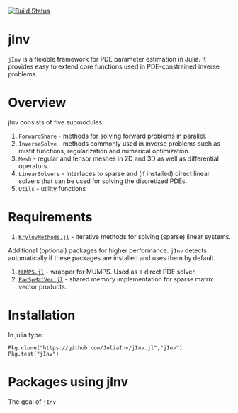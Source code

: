 [![Build Status](https://travis-ci.org/JuliaInv/jInv.jl.svg?branch=master)](https://travis-ci.org/JuliaInv/jInv.jl)

# jInv

`jInv` is a flexible framework for PDE parameter estimation in Julia. It provides easy to extend core functions used in PDE-constrained inverse problems.

# Overview

jInv consists of five submodules:

1. `ForwardShare` - methods for solving forward problems in parallel.
2. `InverseSolve` - methods commonly used in inverse problems such as misfit functions, regularization and numerical optimization. 
3. `Mesh` - regular and tensor meshes in 2D and 3D as well as differential operators.
4. `LinearSolvers` - interfaces to sparse and (if installed) direct linear solvers that can be used for solving the discretized PDEs.
5. `Utils` - utility functions

# Requirements

1. [`KrylovMethods.jl`](https://github.com/lruthotto/KrylovMethods.jl)  - iterative methods for solving (sparse) linear systems. 

Additional (optional) packages for higher performance. `jInv` detects automatically if these packages are installed and uses them by default.

1. [`MUMPS.jl`](https://github.com/JuliaSparse/MUMPS.jl) - wrapper for MUMPS. Used as a direct PDE solver. 
2. [`ParSpMatVec.jl`](https://github.com/lruthotto/ParSpMatVec.jl) - shared memory implementation for sparse matrix vector products.


# Installation

In julia type:
```
Pkg.clone("https://github.com/JuliaInv/jInv.jl","jInv")
Pkg.test("jInv")
```

# Packages using jInv

The goal of `jInv`
